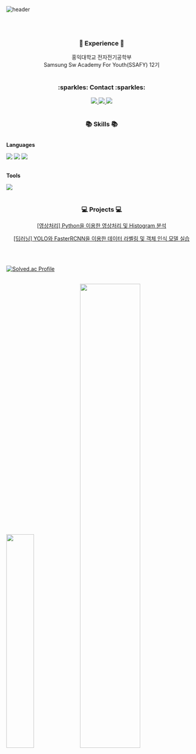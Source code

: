 ![header](https://capsule-render.vercel.app/api?type=venom&color=auto&text=About+Yujin&animation=fadeIn&height=150&align="center")

<br><br>
<h3 align="center">🌟 Experience 🌟</h3>

<div align="center">
    홍익대학교 전자전기공학부
    <br> Samsung Sw Academy For Youth(SSAFY) 12기
</div>
<br>
<h3 align="center"> :sparkles: Contact :sparkles:</h3>

<div align = "center">
        <a href="https://www.instagram.com/imew_uzin/" target="_blank">
        <img src="https://img.shields.io/badge/Instagram-ff69b4?style=square&logo=Instagram&logoColor=white">
        </a>
        <a href="mailto:erin456852@gmail.com" target="_blank">
<img src="https://img.shields.io/badge/Gmail-EA4335.svg?style=square&logo=Gmail&logoColor=white"/>
<a href="mailto:erin90523@naver.com" target="_blank">
<img src="https://img.shields.io/badge/Naver-03C75A.svg?style=square&logo=Naver&logoColor=white"/>
</div>
</a>
</a>

<br>
<h3 align="center">📚 Skills 📚</h3>
<div style="display:flex; flex-direction:column; align-items:flex-start;">
    <!-- Languages -->
    <p align="center"><strong>Languages</strong></p>
    <div align="center">
        <img src="https://img.shields.io/badge/Java-007396?style=square&logo=Java&logoColor=white"> 
        <img src="https://img.shields.io/badge/-A8B9CC?style=square&logo=C&logoColor=white">
        <img src="https://img.shields.io/badge/python-3776AB?style=square&logo=python&logoColor=white"> 
    </div>
    <br>
    <!-- Tools -->
    <p align="center"><strong>Tools</strong></p>
    <div align="center">
        <img src="https://img.shields.io/badge/Git-F05032?style=square&logo=Git&logoColor=white">
</div><br>
</div>
<h3 align="center"> 💻 Projects 💻</h3>

<div align="center">

[[영상처리] Python을 이용한 영상처리 및 Histogram 분석](https://github.com/imewuzin/project/blob/master/ImageProcessing.pdf)

[[딥러닝] YOLO와 FasterRCNN을 이용한 데이터 라벨링 및 객체 인식 모델 실습](https://github.com/imewuzin/project/blob/master/DeepLearning_YOLO%26FasterRCNN.pdf)

</div>

<br>
<br>

[![Solved.ac Profile](http://mazassumnida.wtf/api/v2/generate_badge?boj=erin523)](https://solved.ac/erin523/)

<br>
<img src="https://github-readme-stats.vercel.app/api/top-langs/?username=imewuzin&layout=donut&show_icons=true&hide_border=true&bg_color=FFFFF&icon_color=DDDDFF&text_color=2F4F4F&title_color=DDBBDD&count_private=true&exclude_repo=Face-Transfer-Application" width=38% />
<img src="https://github-readme-stats.vercel.app/api?username=imewuzin&show_icons=true&theme=buefy&hide_border=true&bg_color=FFFFF&icon_color=DDDDFF&text_color=2F4F4F&title_color=BBBBDD&count_private=true" width=56% />


